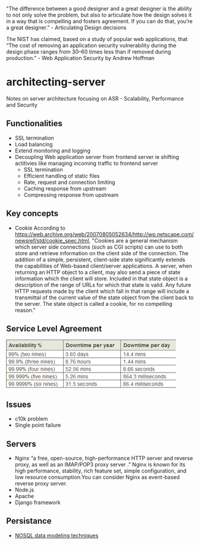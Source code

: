 "The difference between a good designer and a great designer is the ability to not only solve the problem, but also to articulate how the design solves it in a way that is compelling and fosters agreement. If you can do that, you’re a great designer." - Articulating Design decisions

The NIST has claimed, based on a study of popular web applications, that “The cost of removing an application security vulnerability during the design phase ranges from 30–60 times less than if removed during production.” - Web Application Security by Andrew Hoffman

# architecting-server
Notes on server architecture focusing on ASR - Scalability, Performance and Security

## Functionalities
 * SSL termination
 * Load balancing
 * Extend monitoring and logging
 * Decoupling Web application server from frontend server ie shifting actitivies like managing incoming traffic to frontend server
   - SSL termination
   - Efficient handling of static files
   - Rate, request and connection limiting
   - Caching response from upstream
   - Compressing response from upstream

## Key concepts
 * Cookie
    According to https://web.archive.org/web/20070805052634/http://wp.netscape.com/newsref/std/cookie_spec.html, "Cookies are a general mechanism which server side connections (such as CGI scripts) can use to both store and retrieve information on the client side of the connection. The addition of a simple, persistent, client-side state significantly extends the capabilities of Web-based client/server applications. A server, when returning an HTTP object to a client, may also send a piece of state information which the client will store. Included in that state object is a description of the range of URLs for which that state is valid. Any future HTTP requests made by the client which fall in that range will include a transmittal of the current value of the state object from the client back to the server. The state object is called a cookie, for no compelling reason."

## Service Level Agreement
 ![SLA chart](./resources/SLA%20chart.png)
 
## Issues
* c10k problem
* Single point failure

## Servers
 * Nginx
    “a free, open-source, high-performance HTTP server and reverse proxy, as well as an IMAP/POP3 proxy server .” Nginx is known for its high performance, stability,
    rich feature set, simple configuration, and low resource consumption.You can consider Nginx as event-based reverse proxy server.
 * Node.js
 * Apache
 * Django framework
 
 ## Persistance
 * [NOSQL data modeling techniques](https://highlyscalable.wordpress.com/2012/03/01/nosql-data-modeling-techniques/)

